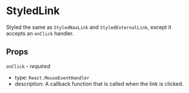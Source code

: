 # StyledLink

Styled the same as `StyledNavLink` and `StyledExternalLink`, except it accepts an `onClick` handler.

## Props

`onClick` - _required_

- type: `React.MouseEventHandler`
- description: A callback function that is called when the link is clicked.
